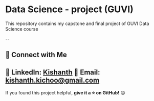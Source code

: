 # Data Science - project (GUVI)
This repository contains my capstone and final project of GUVI Data Science course

--

## 🤝 Connect with Me
💼 **LinkedIn**: [Kishanth](https://www.linkedin.com/in/kishanth-arunachalam) 
📧 **Email**: kishanth.kichoo@gmail.com  
---

If you found this project helpful, **give it a ⭐ on GitHub!** 😊
